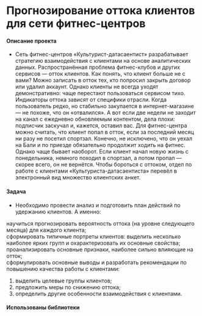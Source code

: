 # Прогнозирование оттока клиентов для сети фитнес-центров

#### Описание проекта
- Сеть фитнес-центров «Культурист-датасаентист» разрабатывает стратегию взаимодействия с клиентами на основе аналитических данных. 
Распространённая проблема фитнес-клубов и других сервисов — отток клиентов. Как понять, что клиент больше не с вами? Можно записать в отток тех, кто попросил закрыть договор или удалил аккаунт. Однако клиенты не всегда уходят демонстративно: чаще перестают пользоваться сервисом тихо. 
Индикаторы оттока зависят от специфики отрасли. Когда пользователь редко, но стабильно закупается в интернет-магазине — не похоже, что он «отвалился». А вот если две недели не заходит на канал с ежедневно обновляемым контентом, дела плохи: подписчик заскучал и, кажется, оставил вас. 
Для фитнес-центра можно считать, что клиент попал в отток, если за последний месяц ни разу не посетил спортзал. Конечно, не исключено, что он уехал на Бали и по приезде обязательно продолжит ходить на фитнес. Однако чаще бывает наоборот. Если клиент начал новую жизнь с понедельника, немного походил в спортзал, а потом пропал — скорее всего, он не вернётся. 
Чтобы бороться с оттоком, отдел по работе с клиентами «Культуриста-датасаентиста» перевёл в электронный вид множество клиентских анкет. 

#### Задача
- Необходимо провести анализ и подготовить план действий по удержанию клиентов.  А именно:   

научиться прогнозировать вероятность оттока (на уровне следующего месяца) для каждого клиента;    
сформировать типичные портреты клиентов: выделить несколько наиболее ярких групп и охарактеризовать их основные свойства;    
проанализировать основные признаки, наиболее сильно влияющие на отток;    
сформулировать основные выводы и разработать рекомендации по повышению качества работы с клиентами:    
  1) выделить целевые группы клиентов;    
  2) предложить меры по снижению оттока;    
  3) определить другие особенности взаимодействия с клиентами.  

#### Использованы библиотеки


